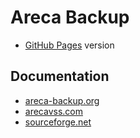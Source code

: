 # Areca Backup

- [GitHub Pages](https://bugtamer.github.io/areca-backup-legacy-documentation) version

## Documentation

- [areca-backup.org](./areca-backup.org/README.md)
- [arecavss.com](./arecavss.com//README.md)
- [sourceforge.net](./sourceforge.net/README.md)